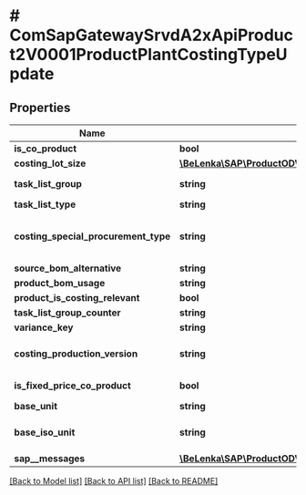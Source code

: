 # # ComSapGatewaySrvdA2xApiProduct2V0001ProductPlantCostingTypeUpdate

## Properties

Name | Type | Description | Notes
------------ | ------------- | ------------- | -------------
**is_co_product** | **bool** |  | [optional]
**costing_lot_size** | [**\BeLenka\SAP\ProductODV4\Model\CostingLotSize**](CostingLotSize.md) |  | [optional]
**task_list_group** | **string** | Key for Task List Group | [optional]
**task_list_type** | **string** |  | [optional]
**costing_special_procurement_type** | **string** | Special Procurement Type for Costing | [optional]
**source_bom_alternative** | **string** |  | [optional]
**product_bom_usage** | **string** |  | [optional]
**product_is_costing_relevant** | **bool** |  | [optional]
**task_list_group_counter** | **string** |  | [optional]
**variance_key** | **string** |  | [optional]
**costing_production_version** | **string** | Production Version To Be Costed | [optional]
**is_fixed_price_co_product** | **bool** | Fixed-Price Co-Product | [optional]
**base_unit** | **string** |  | [optional]
**base_iso_unit** | **string** | Base unit of measure in ISO code | [optional]
**sap__messages** | [**\BeLenka\SAP\ProductODV4\Model\ComSapGatewaySrvdA2xApiProduct2V0001SAPMessageUpdate[]**](ComSapGatewaySrvdA2xApiProduct2V0001SAPMessageUpdate.md) |  | [optional]

[[Back to Model list]](../../README.md#models) [[Back to API list]](../../README.md#endpoints) [[Back to README]](../../README.md)
